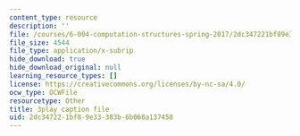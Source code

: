 ```yaml
---
content_type: resource
description: ''
file: /courses/6-004-computation-structures-spring-2017/2dc347221bf89e33383b6b068a137458_J5Mg_tqT18g.srt
file_size: 4544
file_type: application/x-subrip
hide_download: true
hide_download_original: null
learning_resource_types: []
license: https://creativecommons.org/licenses/by-nc-sa/4.0/
ocw_type: OCWFile
resourcetype: Other
title: 3play caption file
uid: 2dc34722-1bf8-9e33-383b-6b068a137458
---
```

